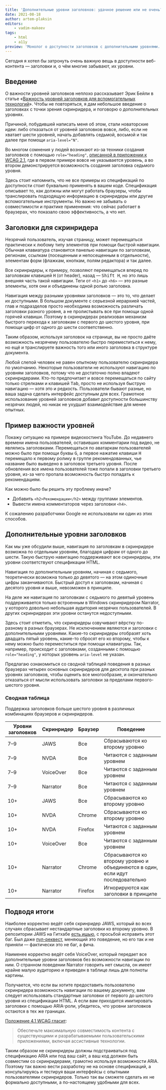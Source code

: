 ```yaml
---
title: 'Дополнительные уровни заголовков: удачное решение или не очень?'
date: 2021-08-18
author: artem-plaksin
editors:
    - vadim-makeev
tags:
    - html
    - a11y
preview: 'Монолог о доступности заголовков с дополнительными уровнями.'
---
```


Сегодня я хотел бы затронуть очень важную вещь в доступности веб-контента — заголовки и, о чём многие забывают, их уровни.

## Введение

О важности уровней заголовков неплохо рассказывает Эрик Бейли в статье «[Важность уровней заголовков для вспомогательных технологий](https://web-standards.ru/articles/heading-levels/)». Чтобы не повторяться, я дам небольшое введение о заголовках с точки зрения скринридера, и поговорю о дополнительных уровнях.

Причиной, побудившей написать меня об этом, стали новаторские идеи: либо отказаться от уровней заголовков вовсе, либо, если не хватает шести уровней, начать добавлять седьмой, восьмой и так далее при помощи `aria-level="N"`.

Во многом сомнения у людей возникают из-за техники создания заголовков с помощью `role="heading"`, [описанной в приложении к WCAG 2.1](https://www.w3.org/WAI/WCAG21/Techniques/aria/ARIA12.html), где в первом примере вовсе не указывается уровень, а во втором демонстрируется возможность создания заголовка седьмого уровня.

Здесь стоит напомнить, что не все примеры из спецификаций по доступности стоит буквально применять в вашем коде. Спецификация описывает то, как должны или могут работать браузеры, чтобы транслировать подходящую информацию в скринридеры или другие вспомогательные инструменты. Но важно не забывать о совместимости и практике применения: что сейчас работает в браузерах, что показало свою эффективность, а что нет.

## Заголовки для скринридера

Незрячий пользователь, изучая страницу, может перемещаться практически к любому типу элементов при помощи быстрой навигации. Обычная клавиатура становится панелью навигации по заголовкам, регионам, ссылкам (посещенным и непосещенным в отдельности), элементам форм (флажкам, кнопкам, полям редактора) и так далее.

Все скринридеры, к примеру, позволяют перемещаться вперед по заголовкам клавишей <kbd>H</kbd> (от header), назад — <kbd>Shift H</kbd>, но это лишь внешняя часть такой навигации. Теги от `<h1>` до `<h6>` — это разные элементы, хотя они и объединены одной ролью заголовка.

Навигация между разными уровнями заголовков — это то, что делает их доступными. В большом документе с серьезной иерархией частей, глав и подразделов просто необходима возможность различать заголовки разного уровня, а не пролистывать все при помощи одной горячей клавиши. Поэтому в скринридерах реализован механизм быстрого перехода к заголовкам с первого до шестого уровня, при помощи цифр от одного до шести соответственно.

Таким образом, используя заголовок на странице, вы не просто даёте возможность незрячему пользователю быстро переместиться к нему, но ещё и транслируете важность того или иного заголовка в структуре документа.

Любой слепой человек не равен опытному пользователю скринридера по умолчанию. Некоторые пользователи не используют навигацию по уровням заголовков, потому что не достаточно полно владеют скринридерами. Кто-то предпочитает и вовсе перемещаться по сайту только стрелками и клавишей <kbd>Tab</kbd>, просто не используя быструю навигацию — хотя это и редкость. Пользователи бывают разные, но ваша задача сделать интерфейс доступным для всех. Грамотное использование уровней заголовков добавит доступности большинству незрячих людей, но никак не ухудшит взаимодействие для менее опытных.

## Пример важности уровней

Покажу ситуацию на примере видеохостинга YouTube. До недавнего времени имена пользователей, оставивших комментарии под видео, не являлись заголовками. Перемещаться по аватаркам пользователей можно было при помощи буквы <kbd>G</kbd>, а первое нажатие клавиши <kbd>H</kbd> перемещало к первому ролику в группе рекомендованных, чье название было выведено в заголовок третьего уровня. После обновления все имена пользователей тоже попали в заголовки третьего уровня, из-за чего пропала возможность быстро попадать к рекомендациям.

Как можно было бы решить эту проблему иначе?

- Добавить `<h2>Рекомендации</h2>` между группами элементов.
- Вывести имена комментаторов через заголовки `<h4>`.

К сожалению разработчики Google не использовали ни один из этих способов.

## Дополнительные уровни заголовков

Как мы уже обсудили выше, навигация по заголовкам в скринридере возможна по отдельным уровням, благодаря цифрам от одного до шести. Такую быструю навигацию поддерживают все скринридеры, эти уровни соответствуют спецификации HTML.

Навигация по дополнительным уровням, начиная с седьмого, теоретически возможна только до девятого — на этом одиночные цифры заканчиваются. Быстрый доступ к заголовкам, начиная с десятого уровня и выше, невозможен в принципе.

На деле же навигация по заголовкам с седьмого по девятый уровень поддерживается только встроенным в Windows скринридером Narrator, у которого довольно небольшая аудитория незрячих пользователей. В других скринридерах эти уровни останутся недоступными.

Здесь стоит отметить, что скринридеры озвучивают вёрстку по-разному в разных браузерах. Не исключением являются и заголовки с дополнительными уровнями. Какие-то скринридеры отобразят хоть двадцать пятый уровень, какие-то сбросят его ко второму, чтобы к нему можно было переместиться при помощи клавиатуры. Так, например, происходит с заголовками, созданными с помощью `role="heading"`, у которых уровень `aria-level` не указан.

Предлагаю ознакомиться со сводной таблицей поведения в разных браузерах четырех основных скринридеров для десктопа при разных уровнях заголовков, чтобы оценить все многообразие, и окончательно отказаться от мысли использовать заголовки за пределами первого-шестого уровня.

### Сводная таблица

Поддержка заголовков больше шестого уровня в различных комбинациях браузеров и скринридеров.

| Уровни заголовков | Скринридер | Браузер | Поведение                      |
|-------------------|------------|---------|--------------------------------|
| 7–9               | JAWS       | Все     | Сбрасываются ко второму уровню |
| 7–9               | NVDA       | Все     | Читаются с заданным уровнем    |
| 7–9               | VoiceOver  | Все     | Читаются с заданным уровнем    |
| 7–9               | Narrator   | Все     | Читаются с заданным уровнем    |
| 10+               | JAWS       | Все     | Сбрасываются ко второму уровню |
| 10+               | NVDA       | Chrome  | Сбрасываются ко второму уровню |
| 10+               | NVDA       | Firefox | Читаются с заданным уровнем    |
| 10+               | VoiceOver  | Все     | Читаются с заданным уровнем    |
| 10+               | Narrator   | Chrome  | Сбрасываются ко второму уровню и объединяются в один, если идут последовательно |
| 10+               | Narrator   | Firefox | Игнорируются как заголовки в принципе |

## Подводя итоги

Наиболее корректно ведёт себя скринридер JAWS, который во всех случаях сбрасывает нестандартные заголовки ко второму уровню. В репозитории JAWS на Гитхабе [есть ишью](https://github.com/FreedomScientific/VFO-standards-support/issues/301), с просьбой исправить этот баг. Был даже [пул-реквест](https://github.com/FreedomScientific/VFO-standards-support/pull/504), меняющий это поведение, но его так и не приняли — фактически это не баг, а фича.

Наименее корректно ведёт себя VoiceOver, который передает все дополнительные уровни заголовков без возможности навигации по ним. О странном поведении Narrator говорить нет смысла, он имеет крайне малую аудиторию и приведен в таблице лишь для полноты картины.

Получается, что если вы хотите предоставить пользователю скринридера возможность навигации по вашему документу, вам следует использовать стандартные заголовки от первого до шестого уровня из спецификации HTML. А если вам приходится имитировать заголовки с помощью ARIA-роли, убедитесь, что уровни заголовков остаются в тех же границах.

[Положение 4.1 WCAG гласит](https://www.w3.org/TR/WCAG21/#compatible):

> Обеспечьте максимальную совместимость контента с существующими и разрабатываемыми пользовательскими приложениями, включая ассистивные технологии.

Таким образом не скринридеры должны подстраиваться под спецификацию ARIA или под ваш сайт, а ваш код должен быть совместим со скринридерами, грамотно используя возможности ARIA. Поэтому так важно вести разработку не на основе спецификаций, а консультируясь и тестируя ваши интерфейсы с опытными пользователями скринридеров. Только так вы сможете сделать их не формально доступными, а по-настоящему удобными для всех.
